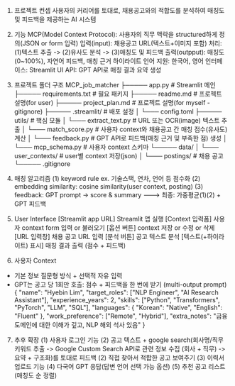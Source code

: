 1. 프로젝트 컨셉
사용자의 커리어를 토대로, 채용공고와의 적합도를 분석하여 매칭도 및 피드백을 제공하는 AI 시스템

2. 기능
MCP(Model Context Protocol): 사용자의 직무 맥락을 structured하게 정의(JSON or form 입력)
입력(input): 채용공고 URL(텍스트+이미지 포함)
처리: (1)텍스트 추출 -> (2)유사도 분석 -> (3)매칭도 및 피드백
출력(outpput): 매칭도(0~100%), 자연어 피드백, 매칭 근거 하이라이트
언어 지원: 한국어, 영어
인터페이스: Streamlit UI
API: GPT API로 매칭 결과 요약 생성

3. 프로젝트 폴더 구조
MCP_job_matcher
├───── app.py               # Streamlit 메인
├───── requirements.txt     # 필요 패키지
├───── readme.md            # 프로젝트 설명(for user)
├───── project_plan.md      # 프로젝트 설명(for myself - gitignore)
├───── .streamlit/          # 배포 설정
│   └─── config.toml
├───── utils/               # 핵심 모듈
│   └─── extract_text.py    # URL 또는 OCR(image) 텍스트 추출
│   └─── match_score.py     # 사용자 context와 채용공고 간 매칭 점수(유사도) 계산
│   └─── feedback.py        # GPT API로 피드백(매칭 근거 및 부족한 점) 생성
│   └─── mcp_schema.py      # 사용자 context 스키마
└───── data/
│   └─── user_contexts/     # user별 context 저장(json)
│   └─── postings/          # 채용 공고
└───── .gitignore

4. 매칭 알고리즘
(1) keyword rule
ex. 기술스택, 연차, 언어 등 점수화
(2) embedding similarity: cosine similarity(user context, posting)
(3) feedback: GPT prompt -> score & summary
---> 최종: 가중평균(1)(2) + GPT 피드백

5. User Interface
[Streamlit app URL] Streamlit 앱 실행
[Context 입력폼] 사용자 context form 입력 or 불러오기
[옵션 버튼] context 저장 or 수정 or 삭제
[URL 입력창] 채용 공고 URL 입력
[분석 버튼] 공고 텍스트 분석
[텍스트(+하이라이트) 표시] 매칭 결과 출력 (점수 + 피드백)

6. 사용자 Context
- 기본 정보 질문형 방식 + 선택적 자유 입력
- GPT는 공고 당 1회만 호출: 점수 + 피드백을 한 번에 받기 (multi-output prompt)
{
  "name": "Hyebin Lim",
  "target_roles": ["NLP Engineer", "AI Research Assistant"],
  "experience_years": 2,
  "skills": ["Python", "Transformers", "PyTorch", "LLM", "SQL"],
  "languages": {
    "Korean": "Native",
    "English": "Fluent"
  },
  "work_preference": ["Remote", "Hybrid"],
  "extra_notes": "금융 도메인에 대한 이해가 깊고, NLP 해외 석사 있음"
}

7. 추후 확장
(1) 사용자 로그인 기능
(2) 공고 텍스트 + google search(회사명/직무 키워드 추출 -> Google Custom Search API로 관련 정보 수집 (회사 + 직무) -> 요약 + 구조화)를 토대로 피드백
(2) 직접 찾아서 적합한 공고 보여주기
(3) 이력서 업로드 기능
(4) 다국어 GPT 응답(답변 언어 선택 가능 옵션)
(5) 추천 공고 리스트(매칭도 순 정렬)